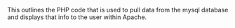 This outlines the PHP code that is used to pull data from the mysql database and displays that info to the user within Apache. 
